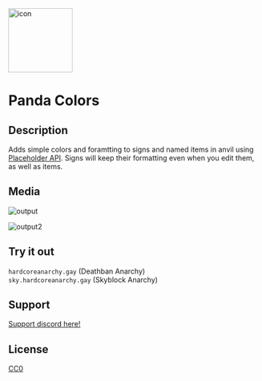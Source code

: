 <img width="128" height="128" alt="icon" src="https://github.com/user-attachments/assets/38365598-7338-446a-9b17-a42a6999926c" />

# Panda Colors

## Description

Adds simple colors and foramtting to signs and named items in anvil using [Placeholder API](https://placeholders.pb4.eu/user/text-format/#colors).
Signs will keep their formatting even when you edit them, as well as items. 

## Media

![output](https://github.com/user-attachments/assets/29237d11-1039-4343-aebe-f27d9d040a42)

![output2](https://github.com/user-attachments/assets/e69244da-9950-408b-a112-8fa45af04440)

## Try it out
`hardcoreanarchy.gay`   (Deathban Anarchy)  
`sky.hardcoreanarchy.gay`   (Skyblock Anarchy)

## Support

[Support discord here!]( https://discord.gg/3tP3Tqu983)

## License

[CC0](https://creativecommons.org/public-domain/cc0/)
